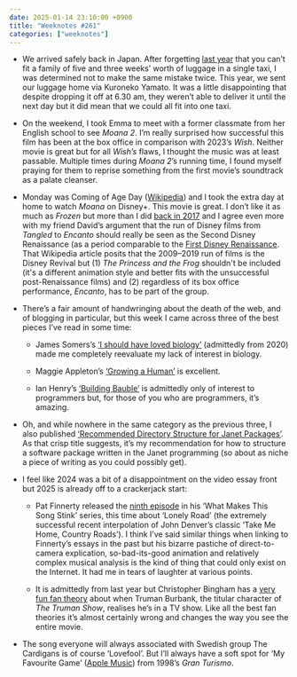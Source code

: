 ```yaml
---
date: 2025-01-14 23:10:00 +0900
title: "Weeknotes #261"
categories: ["weeknotes"]
---
```


- We arrived safely back in Japan. After forgetting [last year](https://updates.inqk.net/post/1704808740.html) that you can’t fit a family of five and three weeks’ worth of luggage in a single taxi, I was determined not to make the same mistake twice. This year, we sent our luggage home via Kuroneko Yamato. It was a little disappointing that despite dropping it off at 6.30 am, they weren’t able to deliver it until the next day but it did mean that we could all fit into one taxi.

- On the weekend, I took Emma to meet with a former classmate from her English school to see _Moana 2_. I’m really surprised how successful this film has been at the box office in comparison with 2023’s _Wish_. Neither movie is great but for all _Wish’s_ flaws, I thought the music was at least passable. Multiple times during _Moana 2_’s running time, I found myself praying for them to reprise something from the first movie’s soundtrack as a palate cleanser.

- Monday was Coming of Age Day ([Wikipedia](https://en.wikipedia.org/wiki/Coming_of_Age_Day)) and I took the extra day at home to watch _Moana_ on Disney+. This movie is great. I don’t like it as much as _Frozen_ but more than I did [back in 2017](https://letterboxd.com/pyrmont/film/moana-2016/) and I agree even more with my friend David’s argument that the run of Disney films from _Tangled_ to _Encanto_ should really be seen as the Second Disney Renaissance (as a period comparable to the [First Disney Renaissance](https://en.wikipedia.org/wiki/Disney_Renaissance). That Wikipedia article posits that the 2009–2019 run of films is the Disney Revival but (1) _The Princess and the Frog_ shouldn't be included (it's a different animation style and better fits with the unsuccessful post-Renaissance films) and (2) regardless of its box office performance, _Encanto_, has to be part of the group.

- There’s a fair amount of handwringing about the death of the web, and of blogging in particular, but this week I came across three of the best pieces I’ve read in some time:
  
  - James Somers’s [‘I should have loved biology’](https://jsomers.net/i-should-have-loved-biology/) (admittedly from 2020) made me completely reevaluate my lack of interest in biology.

  - Maggie Appleton’s [‘Growing a Human’](https://maggieappleton.com/growing-a-human) is excellent.

  - Ian Henry’s [‘Building Bauble’](https://ianthehenry.com/posts/bauble/building-bauble/) is admittedly only of interest to programmers but, for those of you who are programmers, it’s amazing.
  
- Oh, and while nowhere in the same category as the previous three, I also published [‘Recommended Directory Structure for Janet Packages’](https://articles.inqk.net/2025/01/09/janet-dir-structure.html). As that crisp title suggests, it’s my recommendation for how to structure a software package written in the Janet programming (so about as niche a piece of writing as you could possibly get).

- I feel like 2024 was a bit of a disappointment on the video essay front but 2025 is already off to a crackerjack start:

  - Pat Finnerty released the [ninth episode](https://youtu.be/HzDCcj6v3EA) in his ‘What Makes This Song Stink’ series, this time about ‘Lonely Road’ (the extremely successful recent interpolation of John Denver’s classic ‘Take Me Home, Country Roads’). I think I’ve said similar things when linking to Finnerty’s essays in the past but his bizarre pastiche of direct-to-camera explication, so-bad-its-good animation and relatively complex musical analysis is the kind of thing that could only exist on the Internet. It had me in tears of laughter at various points.

  - It is admittedly from last year but Christopher Bingham has a [very fun fan theory](https://youtu.be/Mrl-9n48rY0) about when Truman Burbank, the titular character of _The Truman Show_, realises he’s in a TV show. Like all the best fan theories it’s almost certainly wrong and changes the way you see the entire movie.

- The song everyone will always associated with Swedish group The Cardigans is of course ‘Lovefool’. But I’ll always have a soft spot for ‘My Favourite Game’ ([Apple Music](https://music.apple.com/us/album/my-favourite-game/1450139230?i=1450139395)) from 1998’s _Gran Turismo_.
